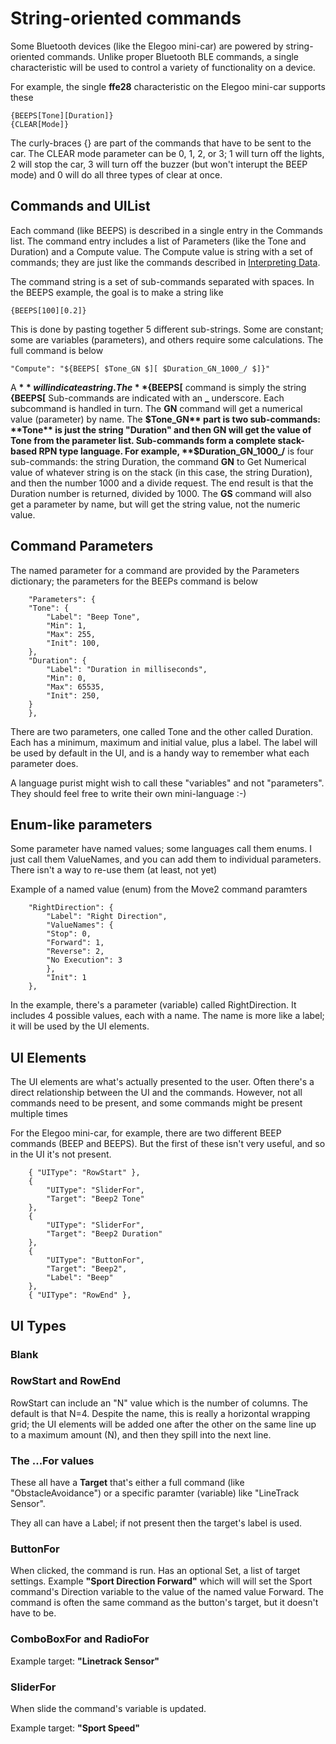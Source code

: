 ﻿# String-oriented commands

Some Bluetooth devices (like the Elegoo mini-car) are powered by string-oriented commands. Unlike proper Bluetooth BLE commands, a single characteristic will be used to control a variety of functionality on a device.

For example, the single **ffe28** characteristic on the Elegoo mini-car supports these 

```
{BEEPS[Tone][Duration]}
{CLEAR[Mode]}
```

The curly-braces {} are part of the commands that have to be sent to the car. The CLEAR mode parameter can be 0, 1, 2, or 3; 1 will turn off the lights, 2 will stop the car, 3 will turn off the buzzer (but won't interupt the BEEP mode) and 0 will do all three types of clear at once.


## Commands and UIList

Each command (like BEEPS) is described in a single entry in the Commands list. The command entry includes a list of Parameters (like the Tone and Duration) and a Compute value. The Compute value is string with a set of commands; they are just like the commands described in [Interpreting Data](https://shipwrecksoftware.wordpress.com/2019/10/13/modern-iot-number-formats/). 

The command string is a set of sub-commands separated with spaces. In the BEEPS example, the goal is to make a string like

```
{BEEPS[100][0.2]}
```

This is done by pasting together 5 different sub-strings. Some are constant; some are variables (parameters), and others require some calculations. The full command is below
```
"Compute": "${BEEPS[ $Tone_GN $][ $Duration_GN_1000_/ $]}"
```

A **$** will indicate a string. The **${BEEPS[** command is simply the string **{BEEPS[**
Sub-commands are indicated with an **_** underscore. Each subcommand is handled in turn. The **GN** command will get a numerical value (parameter) by name. The **$Tone_GN** part is two sub-commands: **Tone** is just the string "Duration" and then GN will get the value of Tone from the parameter list. 
Sub-commands form a complete stack-based RPN type language. For example, **$Duration_GN_1000_/** is four sub-commands: the string Duration, the command **GN** to Get Numerical value of whatever string is on the stack (in this case, the string Duration), and then the number 1000 and a divide request. The end result is that the Duration number is returned, divided by 1000.
The **GS** command will also get a parameter by name, but will get the string value, not the numeric value.

## Command Parameters
The named parameter for a command are provided by the Parameters dictionary; the parameters for the BEEPs command is below

```
    "Parameters": {
    "Tone": {
        "Label": "Beep Tone",
        "Min": 1,
        "Max": 255,
        "Init": 100,
    },
    "Duration": {
        "Label": "Duration in milliseconds",
        "Min": 0,
        "Max": 65535,
        "Init": 250,
    }
    },
```

There are two parameters, one called Tone and the other called Duration. Each has a minimum, maximum and initial value, plus a label. The label will be used by default in the UI, and is a handy way to remember what each parameter does.

A language purist might wish to call these "variables" and not "parameters". They should feel free to write their own mini-language :-)

## Enum-like parameters

Some parameter have named values; some languages call them enums. I just call them ValueNames, and you can add them to individual parameters. There isn't a way to re-use them (at least, not yet)

Example of a named value (enum) from the Move2 command paramters

```
    "RightDirection": {
        "Label": "Right Direction",
        "ValueNames": {
        "Stop": 0,
        "Forward": 1,
        "Reverse": 2,
        "No Execution": 3
        },
        "Init": 1
    },
```

In the example, there's a parameter (variable) called RightDirection. It includes 4 possible values, each with a name. The name is more like a label; it will be used by the UI elements.


## UI Elements

The UI elements are what's actually presented to the user. Often there's a direct relationship between the UI and the commands. However, not all commands need to be present, and some commands might be present multiple times

For the Elegoo mini-car, for example, there are two different BEEP commands (BEEP and BEEPS). But the first of these isn't very useful, and so in the UI it's not present.


```
    { "UIType": "RowStart" },
    {
        "UIType": "SliderFor",
        "Target": "Beep2 Tone"
    },
    {
        "UIType": "SliderFor",
        "Target": "Beep2 Duration"
    },
    {
        "UIType": "ButtonFor",
        "Target": "Beep2",
        "Label": "Beep"
    },
    { "UIType": "RowEnd" },

```

## UI Types

### Blank

### RowStart and RowEnd
 
RowStart can include an "N" value which is the number of columns. The default is that N=4. Despite the name, this is really a horizontal wrapping grid; the UI elements will be added one after the other on the same line up to a maximum amount (N), and then they spill into the next line.

### The ...For values

These all have a **Target** that's either a full command (like "ObstacleAvoidance") or a specific paramter (variable) like "LineTrack Sensor".

They all can have a Label; if not present then the target's label is used.

### ButtonFor

When clicked, the command is run. Has an optional Set, a list of target settings. Example **"Sport Direction Forward"** which will will set the Sport command's Direction variable to the value of the named value Forward. The command is often the same command as the button's target, but it doesn't have to be.

### ComboBoxFor and RadioFor

Example target: **"Linetrack Sensor"**

### SliderFor

When slide the command's variable is updated.

Example target: **"Sport Speed"**

